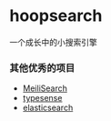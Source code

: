 # hoopsearch
一个成长中的小搜索引擎

### 其他优秀的项目
* [MeiliSearch](https://github.com/meilisearch/MeiliSearch)
* [typesense](https://github.com/typesense/typesense.git)
* [elasticsearch](https://github.com/elastic/elasticsearch)